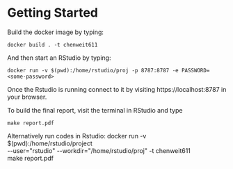 Getting Started
===============

Build the docker image by typing:
```
docker build . -t chenweit611
```

And then start an RStudio by typing:

```
docker run -v $(pwd):/home/rstudio/proj -p 8787:8787 -e PASSWORD=<some-password>
```

Once the Rstudio is running connect to it by visiting
https://localhost:8787 in your browser. 

To build the final report, visit the terminal in RStudio and type

```
make report.pdf
```

Alternatively run codes in Rstudio:
docker run -v $(pwd):/home/rstudio/project\
       --user="rstudio" --workdir="/home/rstudio/proj" -t chenweit611\
       make report.pdf